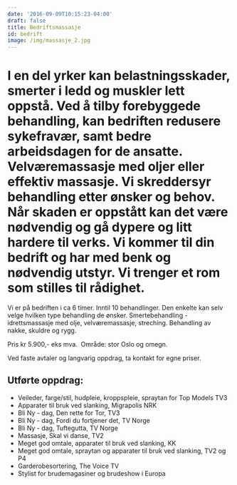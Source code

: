 ```yaml
---
date: '2016-09-09T10:15:23-04:00'
draft: false
title: Bedriftsmassasje
id: bedrift
image: /img/massasje_2.jpg
---
```

# I en del yrker kan belastningsskader, smerter i ledd og muskler lett oppstå. Ved å tilby forebyggede behandling, kan bedriften redusere sykefravær, samt bedre arbeidsdagen for de ansatte. Velværemassasje med oljer eller effektiv massasje. Vi skreddersyr behandling etter ønsker og behov. Når skaden er oppstått kan det være nødvendig og gå dypere og litt hardere til verks. Vi kommer til din bedrift og har med benk og nødvendig utstyr. Vi trenger et rom som stilles til rådighet.

Vi er på bedriften i ca 6 timer. Inntil 10 behandlinger. Den enkelte kan selv velge hvilken type behandling de ønsker. Smertebehandling - idrettsmassasje med olje, velværemassasje, streching. Behandling av nakke, skuldre og rygg.

Pris kr 5.900,- eks mva.  Område: stor Oslo og omegn. 

Ved faste avtaler og langvarig oppdrag, ta kontakt for egne priser.

## **Utførte oppdrag:**

* Veileder, farge/stil, hudpleie, kroppspleie, spraytan for Top Models TV3
* Apparater til bruk ved slanking, Migrapolis NRK
* Bli Ny - dag, Den rette for Tor, TV3
* Bli Ny - dag, Fordi du fortjener det, TV Norge
* Bli Ny - dag, Tuftegutta, TV Norge
* Massasje, Skal vi danse, TV2
* Meget god omtale, apparater til bruk ved slanking, KK
* Meget god omtale, spraytan og apparater til bruk ved slanking, TV2 og P4
* Garderobesortering, The Voice TV
* Stylist for brudemagasiner og brudeshow i Europa
